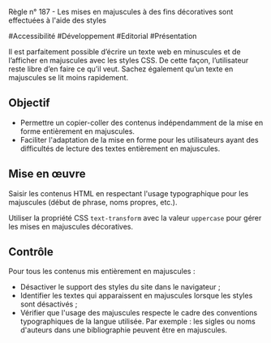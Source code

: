
Règle n° 187  - Les mises en majuscules à des fins décoratives sont effectuées à l'aide des styles

#Accessibilité #Développement #Editorial #Présentation

Il est parfaitement possible d’écrire un texte web en minuscules et de l’afficher en majuscules avec les styles CSS. De cette façon, l’utilisateur reste libre d’en faire ce qu’il veut. Sachez également qu’un texte en majuscules se lit moins rapidement.

Objectif
--------

*   Permettre un copier-coller des contenus indépendamment de la mise en forme entièrement en majuscules.
*   Faciliter l'adaptation de la mise en forme pour les utilisateurs ayant des difficultés de lecture des textes entièrement en majuscules.

Mise en œuvre
-------------

Saisir les contenus HTML en respectant l'usage typographique pour les majuscules (début de phrase, noms propres, etc.).

Utiliser la propriété CSS `text-transform` avec la valeur `uppercase` pour gérer les mises en majuscules décoratives.

Contrôle
--------

Pour tous les contenus mis entièrement en majuscules :

*   Désactiver le support des styles du site dans le navigateur ;
*   Identifier les textes qui apparaissent en majuscules lorsque les styles sont désactivés ;
*   Vérifier que l'usage des majuscules respecte le cadre des conventions typographiques de la langue utilisée. Par exemple : les sigles ou noms d'auteurs dans une bibliographie peuvent être en majuscules.
